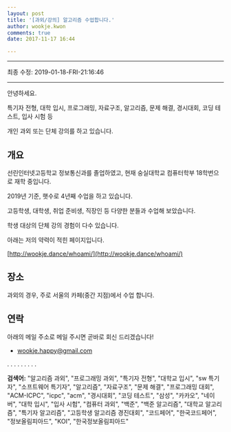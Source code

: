 ```yaml
---
layout: post
title: '[과외/강의] 알고리즘 수업합니다.'
author: wookje.kwon
comments: true
date: 2017-11-17 16:44

---
```

---

최종 수정: 2019-01-18-FRI-21:16:46

---

안녕하세요.

특기자 전형, 대학 입시, 프로그래밍, 자료구조, 알고리즘, 문제 해결, 경시대회, 코딩 테스트, 입사 시험 등

개인 과외 또는 단체 강의를 하고 있습니다.

## 개요

선린인터넷고등학교 정보통신과를 졸업하였고, 현재 숭실대학교 컴퓨터학부 18학번으로 재학 중입니다.

2019년 기준, 햇수로 4년째 수업을 하고 있습니다.

고등학생, 대학생, 취업 준비생, 직장인 등 다양한 분들과 수업해 보았습니다.

학생 대상의 단체 강의 경험이 다수 있습니다.

아래는 저의 약력이 적힌 페이지입니다.

[http://wookje.dance/whoami/](http://wookje.dance/whoami/)

## 장소

과외의 경우, 주로 서울의 카페(중간 지점)에서 수업 합니다.

## 연락

아래의 메일 주소로 메일 주시면 곧바로 회신 드리겠습니다!

* [wookje.happy@gmail.com](wookje.happy@gmail.com)
  
.
.
.
.
.
.
.
.
.
  
**검색어:** "알고리즘 과외", "프로그래밍 과외", "특기자 전형", "대학교 입시", "sw 특기자", "소프트웨어 특기자", "알고리즘", "자료구조", "문제 해결", "프로그래밍 대회", "ACM-ICPC", "icpc", "acm", "경시대회", "코딩 테스트", "삼성", "카카오", "네이버", "대학 입시", "입사 시험", "컴퓨터 과외", "백준", "백준 알고리즘", "대학교 알고리즘", "특기자 알고리즘", "고등학생 알고리즘 경진대회", "코드페어", "한국코드페어", "정보올림피아드", "KOI", "한국정보올림피아드"